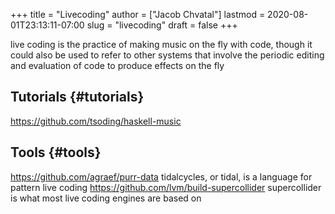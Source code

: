 +++
title = "Livecoding"
author = ["Jacob Chvatal"]
lastmod = 2020-08-01T23:13:11-07:00
slug = "livecoding"
draft = false
+++

live coding is the practice of making music on the fly with code,
though it could also be used to refer to other systems that involve the periodic editing and evaluation of code to produce effects on the fly


## Tutorials {#tutorials}

<https://github.com/tsoding/haskell-music>


## Tools {#tools}

<https://github.com/agraef/purr-data>
tidalcycles, or tidal, is a language for pattern live coding
<https://github.com/lvm/build-supercollider> supercollider is what most live coding engines are based on
